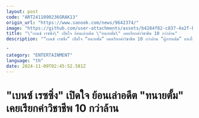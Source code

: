 ```yaml
---
layout: post
code: "ART2411090236GRAK13"
origin_url: "https://www.sanook.com/news/9642374/"
image: "https://github.com/user-attachments/assets/b4284f82-c837-4a2f-bfd9-b7b9a2382546"
title: "\"เบนซ์ เรซซิ่ง\" เปิดใจ ย้อนเล่าอดีต \"ทนายตั้ม\" เคยเรียกค่าวิชาชีพ 10 กว่าล้าน"
description: "“เบนซ์ เรซซิ่ง” เปิดใจ “ทนายตั้ม” เคยเรียกค่าวิชาชีพ 10 กว่าล้าน “ผู้การแต้ม” แทงใจ ทนายบางคน ชอบจัดแถลงข่าว หากเจ้าของคดีไม่จ้าง!

"
category: "ENTERTAINMENT"
language: "th"
date: 2024-11-09T02:45:52.581Z
---
```


# "เบนซ์ เรซซิ่ง" เปิดใจ ย้อนเล่าอดีต "ทนายตั้ม" เคยเรียกค่าวิชาชีพ 10 กว่าล้าน